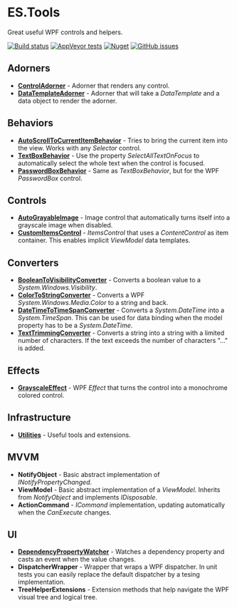 # ES.Tools
Great useful WPF controls and helpers.

[![Build status](https://ci.appveyor.com/api/projects/status/jd0r84sejxmxysr3?svg=true)](https://ci.appveyor.com/project/pschimmel/es-tools)
[![AppVeyor tests](https://img.shields.io/appveyor/tests/pschimmel/es-tools)](https://ci.appveyor.com/project/pschimmel/es-tool)
[![Nuget](https://img.shields.io/nuget/v/ES.Tools)](https://www.nuget.org/packages/ES.Tools/)
[![GitHub issues](https://img.shields.io/github/issues/pschimmel/es.tools)](https://github.com/pschimmel/ES.Tools/issues)

## Adorners
- [**ControlAdorner**](Documentation/ControlAdorner.md) - Adorner that renders any control.
- [**DataTemplateAdorner**](Documentation/DataTemplateAdorner.md) - Adorner that will take a *DataTemplate* and a data object to render the adorner.

## Behaviors
- [**AutoScrollToCurrentItemBehavior**](Documentation/AutoScrollToCurrentItemBehavior.md) - Tries to bring the current item into the view. Works with any *Selector* control. 
- [**TextBoxBehavior**](Documentation/TextBoxBehavior.md) - Use the property *SelectAllTextOnFocus* to automatically select the whole text when the control is focused. 
- [**PasswordBoxBehavior**](Documentation/PasswordBoxBehavior.md) - Same as *TextBoxBehavior*, but for the WPF *PasswordBox* control.
 
## Controls
- [**AutoGrayableImage**](Documentation/AutoGrayableImage.md) - Image control that automatically turns itself into a grayscale image when disabled.
- [**CustomItemsControl**](Documentation/CustomItemsControl.md) - *ItemsControl* that uses a *ContentControl* as item container. This enables implicit *ViewModel* data templates.

## Converters
- [**BooleanToVisibilityConverter**](Documentation/Converters.md) - Converts a boolean value to a *System.Windows.Visibility*.
- [**ColorToStringConverter**](Documentation/Converters.md) - Converts a WPF *System.Windows.Media.Color* to a string and back.
- [**DateTimeToTimeSpanConverter**](Documentation/Converters.md) - Converts a *System.DateTime* into a *System.TimeSpan*. This can be used for data binding when the model property has to be a *System.DateTime*.
- [**TextTrimmingConverter**](Documentation/Converters.md) - Converts a string into a string with a limited number of characters. If the text exceeds the number of characters "..." is added.

## Effects
- [**GrayscaleEffect**](Documentation/GrayscaleEffect.md) - WPF *Effect* that turns the control into a monochrome colored control.

## Infrastructure
- [**Utilities**](Documentation/Utilities.md) - Useful tools and extensions.

## MVVM
- **NotifyObject** - Basic abstract implementation of *INotifyPropertyChanged*.
- **ViewModel** - Basic abstract implementation of a *ViewModel*. Inherits from *NotifyObject* and implements *IDisposable*.
- **ActionCommand** - *ICommand* implementation, updating automatically when the *CanExecute* changes.

## UI
- [**DependencyPropertyWatcher**](Documentation/DependencyPropertyWatcher.md) - Watches a dependency property and casts an event when the value changes.
- **DispatcherWrapper** - Wrapper that wraps a WPF dispatcher. In unit tests you can easily replace the default dispatcher by a tesing implementation.
- **TreeHelperExtensions** - Extension methods that help navigate the WPF visual tree and logical tree.